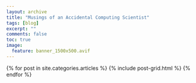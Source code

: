 ```yaml
---
layout: archive
title: "Musings of an Accidental Computing Scientist"
tags: [blog]
excerpt: ""
comments: false
toc: true
image:
  feature: banner_1500x500.avif
---
```


<div class="tiles">
{% for post in site.categories.articles %}
  {% include post-grid.html %}
{% endfor %}
</div>
